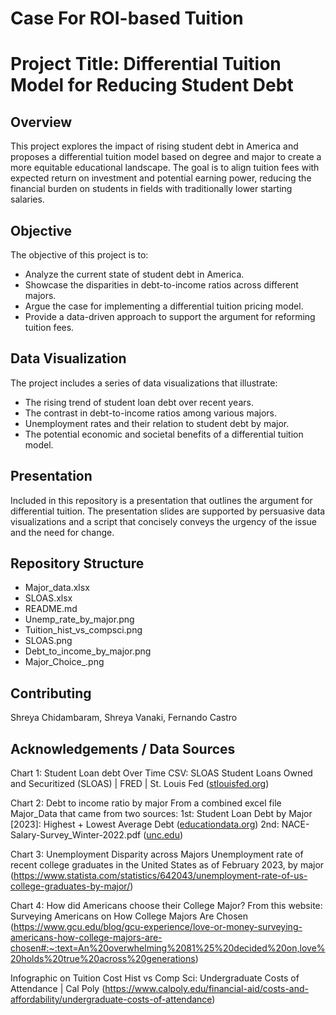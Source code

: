 # Case For ROI-based Tuition
# Project Title: Differential Tuition Model for Reducing Student Debt

## Overview
This project explores the impact of rising student debt in America and proposes a differential tuition model based on degree and major to create a more equitable educational landscape. The goal is to align tuition fees with expected return on investment and potential earning power, reducing the financial burden on students in fields with traditionally lower starting salaries.

## Objective
The objective of this project is to:
- Analyze the current state of student debt in America.
- Showcase the disparities in debt-to-income ratios across different majors.
- Argue the case for implementing a differential tuition pricing model.
- Provide a data-driven approach to support the argument for reforming tuition fees.

## Data Visualization
The project includes a series of data visualizations that illustrate:
- The rising trend of student loan debt over recent years.
- The contrast in debt-to-income ratios among various majors.
- Unemployment rates and their relation to student debt by major.
- The potential economic and societal benefits of a differential tuition model.

## Presentation
Included in this repository is a presentation that outlines the argument for differential tuition. The presentation slides are supported by persuasive data visualizations and a script that concisely conveys the urgency of the issue and the need for change.

## Repository Structure
- Major_data.xlsx
- SLOAS.xlsx
- README.md
- Unemp_rate_by_major.png
- Tuition_hist_vs_compsci.png
- SLOAS.png
- Debt_to_income_by_major.png
- Major_Choice_.png

## Contributing
Shreya Chidambaram, Shreya Vanaki, Fernando Castro

## Acknowledgements / Data Sources
Chart 1: Student Loan debt Over Time
CSV: SLOAS
Student Loans Owned and Securitized (SLOAS) | FRED | St. Louis Fed ([stlouisfed.org](https://fred.stlouisfed.org/series/SLOAS ))

Chart 2: Debt to income ratio by major
From a combined excel file Major_Data that came from two sources:
1st: Student Loan Debt by Major [2023]: Highest + Lowest Average Debt ([educationdata.org](https://educationdata.org/student-loan-debt-by-major))
2nd: NACE-Salary-Survey_Winter-2022.pdf ([unc.edu](https://careers.unc.edu/wp-content/uploads/2022/02/NACE-Salary-Survey_Winter-2022.pdf))

Chart 3: Unemployment Disparity across Majors
Unemployment rate of recent college graduates in the United States as of February 2023, by major (https://www.statista.com/statistics/642043/unemployment-rate-of-us-college-graduates-by-major/)

Chart 4: How did Americans choose their College Major?
From this website: Surveying Americans on How College Majors Are Chosen (https://www.gcu.edu/blog/gcu-experience/love-or-money-surveying-americans-how-college-majors-are-chosen#:~:text=An%20overwhelming%2081%25%20decided%20on,love%20holds%20true%20across%20generations)

Infographic on Tuition Cost Hist vs Comp Sci:
Undergraduate Costs of Attendance | Cal Poly (https://www.calpoly.edu/financial-aid/costs-and-affordability/undergraduate-costs-of-attendance) 


